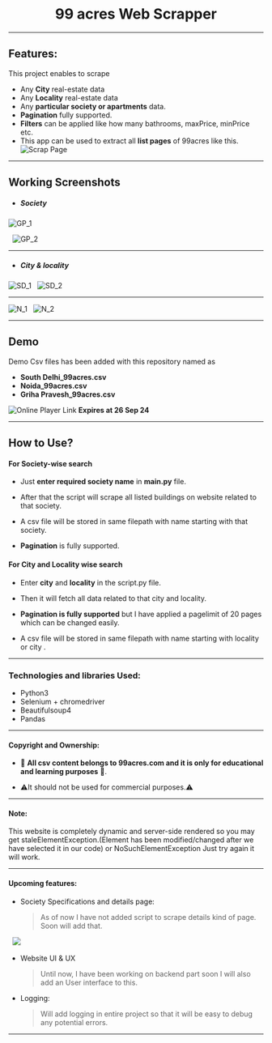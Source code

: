 <div align="center">
<h1>99 acres Web Scrapper</h1>
</div>

---

## Features:

This project enables to scrape

- Any **City** real-estate data
- Any **Locality** real-estate data
- Any **particular society or apartments** data.
- **Pagination** fully supported.
- **Filters** can be applied like how many bathrooms, maxPrice, minPrice etc.
- This app can be used to extract all **list pages** of 99acres like this.
  &nbsp;
  &nbsp;
  ![Scrap Page](./assets/image.png)

---

## Working Screenshots

- ##### Society

![GP_1](/assets/GP_1.png)

&nbsp;
![GP_2](/assets/GP_2.png)

---

- ##### City & locality

![SD_1](/assets/South_delhi_1.png)
&nbsp;
![SD_2](/assets/SD_2.png)
&nbsp;

---

![N_1](/assets/Noida_1.png)
&nbsp;
![N_2](/assets/Noida_2.png)

---

## Demo

Demo Csv files has been added with this repository named as

- **South Delhi_99acres.csv**
- **Noida_99acres.csv**
- **Griha Pravesh_99acres.csv**

<!-- ![Demo video](/assets/Demo.mp4) -->

![Online Player Link](https://streamable.com/f8rg3t) **Expires at 26 Sep 24**

---

## How to Use?

#### For Society-wise search

- Just **enter required society name** in **main.py** file.
- After that the script will scrape all listed buildings on website related to that society.

- A csv file will be stored in same filepath with name starting with that society.
- **Pagination** is fully supported.

#### For City and Locality wise search

- Enter **city** and **locality** in the script.py file.
- Then it will fetch all data related to that city and locality.
- **Pagination is fully supported** but I have applied a pagelimit of 20 pages which can be changed easily.

- A csv file will be stored in same filepath with name starting with locality or city .

---

### Technologies and libraries Used:

- Python3
- Selenium + chromedriver
- Beautifulsoup4
- Pandas

---

#### Copyright and Ownership:

- 🚨 **All csv content belongs to 99acres.com and it is only for educational and learning purposes** 🚨.

- ⚠️It should not be used for commercial purposes.⚠️

---

#### Note:

This website is completely dynamic and server-side rendered so you may get staleElementException.(Element has been modified/changed after we have selected it in our code) or NoSuchElementException Just try again it will work.

---

#### Upcoming features:

- Society Specifications and details page:
  &nbsp;
  > As of now I have not added script to scrape details kind of page. Soon will add that.

&nbsp;
![](/assets/image%20copy.png)
&nbsp;

- Website UI & UX

  > Until now, I have been working on backend part soon I will also add an User interface to this.
  > &nbsp;

- Logging:
  > Will add logging in entire project so that it will be easy to debug any potential errors.

---
